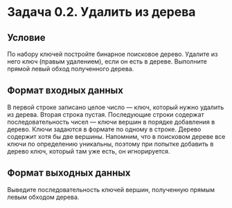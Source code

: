 # Задача 0.2. Удалить из дерева

## Условие
По набору ключей постройте бинарное поисковое дерево. Удалите из него ключ (правым удалением), если он есть в дереве. Выполните прямой левый обход полученного дерева.

## Формат входных данных
В первой строке записано целое число — ключ, который нужно удалить из дерева.
Вторая строка пустая.
Последующие строки содержат последовательность чисел — ключи вершин в порядке добавления в дерево. Ключи задаются в формате по одному в строке. Дерево содержит хотя бы две вершины.
Напомним, что в поисковом дереве все ключи по определению уникальны, поэтому при попытке добавить в дерево ключ, который там уже есть, он игнорируется.

## Формат выходных данных
Выведите последовательность ключей вершин, полученную прямым левым обходом дерева.
